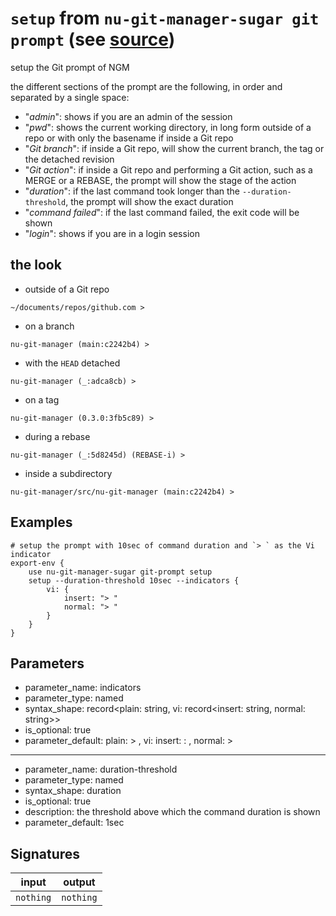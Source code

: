# `setup` from `nu-git-manager-sugar git prompt` (see [source](https://github.com/amtoine/nu-git-manager/blob/main/pkgs/nu-git-manager-sugar/nu-git-manager-sugar/git/prompt.nu#L62))
setup the Git prompt of NGM

the different sections of the prompt are the following, in order and separated by a single space:
- "_admin_": shows if you are an admin of the session
- "_pwd_": shows the current working directory, in long form outside of a repo or with only the
    basename if inside a Git repo
- "_Git branch_": if inside a Git repo, will show the current branch, the tag or the
    detached revision
- "_Git action_": if inside a Git repo and performing a Git action, such as a MERGE or a
    REBASE, the prompt will show the stage of the action
- "_duration_": if the last command took longer than the `--duration-threshold`, the prompt
    will show the exact duration
- "_command failed_": if the last command failed, the exit code will be shown
- "_login_": shows if you are in a login session

## the look
- outside of a Git repo
```
~/documents/repos/github.com >
```
- on a branch
```
nu-git-manager (main:c2242b4) >
```
- with the `HEAD` detached
```
nu-git-manager (_:adca8cb) >
```
- on a tag
```
nu-git-manager (0.3.0:3fb5c89) >
```
- during a rebase
```
nu-git-manager (_:5d8245d) (REBASE-i) >
```
- inside a subdirectory
```
nu-git-manager/src/nu-git-manager (main:c2242b4) >
```

## Examples
```nushell
# setup the prompt with 10sec of command duration and `> ` as the Vi indicator
export-env {
    use nu-git-manager-sugar git-prompt setup
    setup --duration-threshold 10sec --indicators {
        vi: {
            insert: "> "
            normal: "> "
        }
    }
}
```

## Parameters
- parameter_name: indicators
- parameter_type: named
- syntax_shape: record<plain: string, vi: record<insert: string, normal: string>>
- is_optional: true
- parameter_default: plain: > , vi: insert: : , normal: > 
---
- parameter_name: duration-threshold
- parameter_type: named
- syntax_shape: duration
- is_optional: true
- description: the threshold above which the command duration is shown
- parameter_default: 1sec

## Signatures
| input     | output    |
| --------- | --------- |
| `nothing` | `nothing` |
